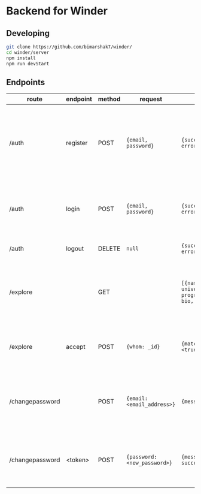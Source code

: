 # Backend for Winder

## Developing
```bash
git clone https://github.com/bimarshak7/winder/
cd winder/server
npm install
npm run devStart
```

## Endpoints

route|endpoint|method|request|body|action|description
-|-|-|-|-|-|-|
|/auth|register|POST|`{email, password}`|`{success, error}`|if success, creates new user with given info and loads the browser cookie with accessToken and refreshToken
|/auth|login|POST|`{email, password}`|`{success, error}`|if success, loads the browser cookie with accessToken and refreshToken
|/auth|logout|DELETE|`null`|`{success, error}`|if success, logs out the user
|/explore||GET||`[{name, university, program, batch, bio, passion}]`|provides paginated server specified number of public user data per batch
|/explore|accept|POST|`{whom: _id}`|`{matched: <true/false>}`|returns matched info, if `true`, both of them liked each other
|/changepassword||POST|`{email: <email_address>}`|`{message: done}`|Send email with reset link if that email exists. Response is static no matter the result
|/changepassword|\<token>|POST|`{password: <new_password>}`|`{message: success/failed}`|Changes password if the token is not expired. Else sends failed response.